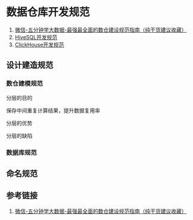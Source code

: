 # 数据仓库开发规范

1. [微信-五分钟学大数据-最强最全面的数仓建设规范指南（纯干货建议收藏）](https://mp.weixin.qq.com/s/knlITkxLvHRy3Aq5RFXl_w)
2. [HiveSQL开发规范](work/component/Big-Data/Apache-Hive/development/HiveSQL开发规范.md)
3. [ClickHouse开发规范](work/component/Big-Data/ClickHouse/ClickHouse开发规范.md)

## 设计建造规范

### 数仓建模规范

分层的目的

保存中间重复计算结果，提升数据复用率

分层的优势

分层的缺陷

### 数据库规范


## 命名规范


## 参考链接
1. [微信-五分钟学大数据-最强最全面的数仓建设规范指南（纯干货建议收藏）](https://mp.weixin.qq.com/s/knlITkxLvHRy3Aq5RFXl_w)